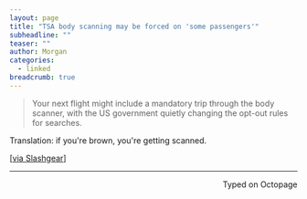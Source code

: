 ```yaml
---
layout: page
title: "TSA body scanning may be forced on 'some passengers'"
subheadline: ""
teaser: ""
author: Morgan
categories:
  - linked
breadcrumb: true
---
```


> Your next flight might include a mandatory trip through the body scanner, with the US government quietly changing the opt-out rules for searches.

Translation: if you're brown, you're getting scanned.

[[via Slashgear](http://www.slashgear.com/now-the-tsa-can-force-you-to-go-through-the-body-scanner-22419599/)]

 ---
<p align="right">Typed on Octopage</p>
